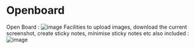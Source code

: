# Openboard

Open Board :
![image](https://user-images.githubusercontent.com/62474135/189486025-6baacdc5-e379-4b71-b17c-a5a35df68d9a.png)
Facilities to upload images, download the current screenshot, create sticky notes, minimise sticky notes etc also included : 
![image](https://user-images.githubusercontent.com/62474135/189486110-61bd14b6-b3a6-4f58-b925-64dc5cebdfe8.png)
